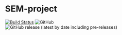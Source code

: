 # SEM-project
[![Build Status](https://travis-ci.com/scan-lan/SEM-project.svg?token=xXjrgAp1mtUPzsrNfH8z&branch=main)](https://travis-ci.com/scan-lan/SEM-project)
![GitHub](https://img.shields.io/github/license/scan-lan/SEM-project)
![GitHub release (latest by date including pre-releases)](https://img.shields.io/github/v/release/scan-lan/SEM-project?include_prereleases)